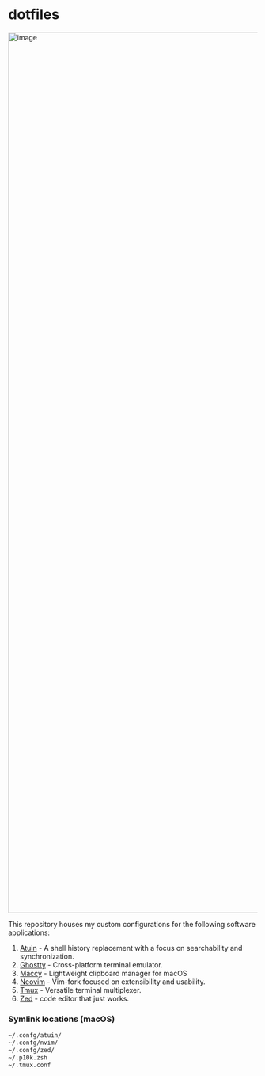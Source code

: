 # dotfiles

<img width="1777" alt="image" src="https://github.com/user-attachments/assets/6c8c7a64-d779-4a0f-8652-e4f6f48e2663" />

This repository houses my custom configurations for the following software applications:

1. [Atuin](https://github.com/atuinsh/atuin) - A shell history replacement with a focus on searchability and synchronization.
2. [Ghostty](https://ghostty.org/) - Cross-platform terminal emulator.
3. [Maccy](https://github.com/p0deje/Maccy) - Lightweight clipboard manager for macOS
4. [Neovim](https://github.com/neovim/neovim) - Vim-fork focused on extensibility and usability.
5. [Tmux](https://github.com/tmux/tmux) - Versatile terminal multiplexer.
6. [Zed](https://github.com/zed-industries/zed) - code editor that just works.

### Symlink locations (macOS)

```bash
~/.confg/atuin/
~/.confg/nvim/
~/.confg/zed/
~/.p10k.zsh
~/.tmux.conf
```
